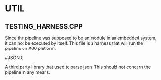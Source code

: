# UTIL

## TESTING_HARNESS.CPP

Since the pipeline was supposed to be an module in an embedded system, it can not be executed by itself. This file is a harness that will run the pipeline on X86 platform.

#JSON.C

A third party library that used to parse json. This should not concern the pipeline in any means.
